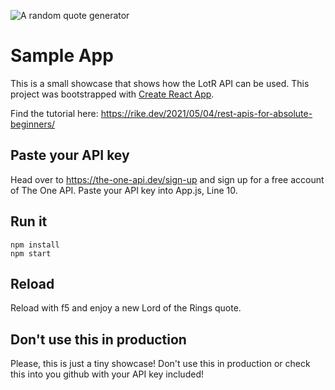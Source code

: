 ![A random quote generator](https://github.com/gitfrosh/lotr-api/blob/release/sample-app/sample-app.png)


# Sample App

This is a small showcase that shows how the LotR API can be used. This project was bootstrapped with [Create React App](https://github.com/facebook/create-react-app).

Find the tutorial here: https://rike.dev/2021/05/04/rest-apis-for-absolute-beginners/

## Paste your API key

Head over to https://the-one-api.dev/sign-up and sign up for a free account of The One API. Paste your API key into App.js, Line 10.

## Run it

```
npm install
npm start
```

## Reload
Reload with f5 and enjoy a new Lord of the Rings quote.

## Don't use this in production

Please, this is just a tiny showcase! Don't use this in production or check this into you github with your API key included!